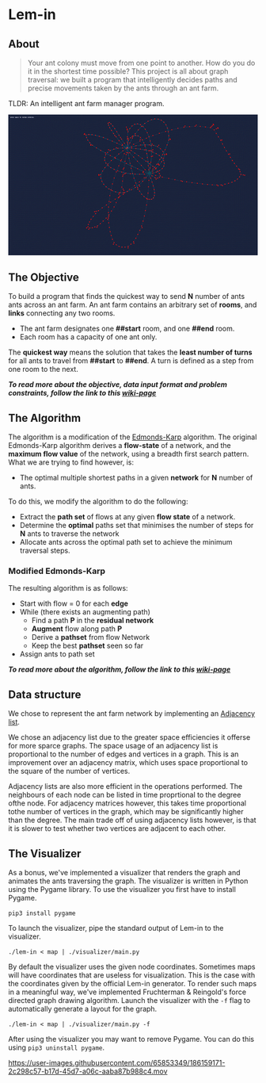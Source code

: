 # Lem-in
## About
>Your ant colony must move from one point to another. How do you do it in the shortest time possible? This project is all about graph traversal: we built a program that intelligently decides paths and precise movements taken by the ants through an ant farm.

TLDR: An intelligent ant farm manager program.

![lem-in Visualization](https://github.com/Caruychen/image_media/blob/main/lem-in/My_Movie_AdobeExpress.gif)

## The Objective
To build a program that finds the quickest way to send **N** number of ants ants across an ant farm. An ant farm contains an arbitrary set of **rooms**, and **links** connecting any two rooms.
* The ant farm designates one **##start** room, and one **##end** room.
* Each room has a capacity of one ant only.

The **quickest way** means the solution that takes the **least number of turns** for all ants to travel from **##start** to **##end**. A turn is defined as a step from one room to the next.

_**To read more about the objective, data input format and problem constraints, follow the link to this [wiki-page](../../wiki/Objective)**_

## The Algorithm
The algorithm is a modification of the [Edmonds-Karp](https://en.wikipedia.org/wiki/Edmonds–Karp_algorithm) algorithm. The original Edmonds-Karp algorithm derives a **flow-state** of a network, and the **maximum flow value** of the network, using a breadth first search pattern. What we are trying to find however, is:
* The optimal multiple shortest paths in a given **network** for **N** number of ants.

To do this, we modify the algorithm to do the following:
* Extract the **path set** of flows at any given **flow state** of a network.
* Determine the **optimal** paths set that minimises the number of steps for **N** ants to traverse the network
* Allocate ants across the optimal path set to achieve the minimum traversal steps.

### Modified Edmonds-Karp
The resulting algorithm is as follows:

* Start with flow = 0 for each **edge**
* While (there exists an augmenting path)
    * Find a path **P** in the **residual network**
    * **Augment** flow along path **P**
	* Derive a **pathset** from flow Network
    * Keep the best **pathset** seen so far
* Assign ants to path set

_**To read more about the algorithm, follow the link to this [wiki-page](https://github.com/Caruychen/42Hive-Lem_in/wiki/Algorithm)**_

## Data structure
We chose to represent the ant farm network by implementing an [Adjacency list](https://en.wikipedia.org/wiki/Adjacency_list).

We chose an adjacency list due to the greater space efficiencies it offerse for more sparce graphs. The space usage of an adjacency list is proportional to the number of edges and vertices in a graph. This is an improvement over an adjacency matrix, which uses space proportional to the square of the number of vertices.

Adjacency lists are also more efficient in the operations performed. The neighbours of each node can be listed in time proprtional to the degree ofthe node. For adjacency matrices however, this takes time proportional tothe number of vertices in the graph, which may be significantly higher than the degree.  The main trade off of using adjacency lists however, is that it is slower to test whether two vertices are adjacent to each other.

## The Visualizer
As a bonus, we've implemented a visualizer that renders the graph and animates the ants traversing the graph. The visualizer is written in Python using the Pygame library. To use the visualizer you first have to install Pygame.
```
pip3 install pygame
```
To launch the visualizer, pipe the standard output of Lem-in to the visualizer.
```
./lem-in < map | ./visualizer/main.py
```
By default the visualizer uses the given node coordinates. Sometimes maps will have coordinates that are useless for visualization. This is the case with the coordinates given by the official Lem-in generator. To render such maps in a meaningful way, we've implemented Fruchterman & Reingold's force directed graph drawing algorithm. Launch the visualizer with the `-f` flag to automatically generate a layout for the graph.
```
./lem-in < map | ./visualizer/main.py -f
```
After using the visualizer you may want to remove Pygame. You can do this using `pip3 uninstall pygame`.

https://user-images.githubusercontent.com/65853349/186159171-2c298c57-b17d-45d7-a06c-aaba87b988c4.mov
